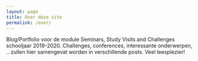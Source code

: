 ```yaml
---
layout: page
title: Over deze site
permalink: /over/
---
```


Blog/Portfolio voor de module Seminars, Study Visits and Challenges schooljaar 2019-2020. Challenges, conferences, interessante onderwerpen, .. zullen hier samengevat worden in verschillende posts. Veel leesplezier! 
